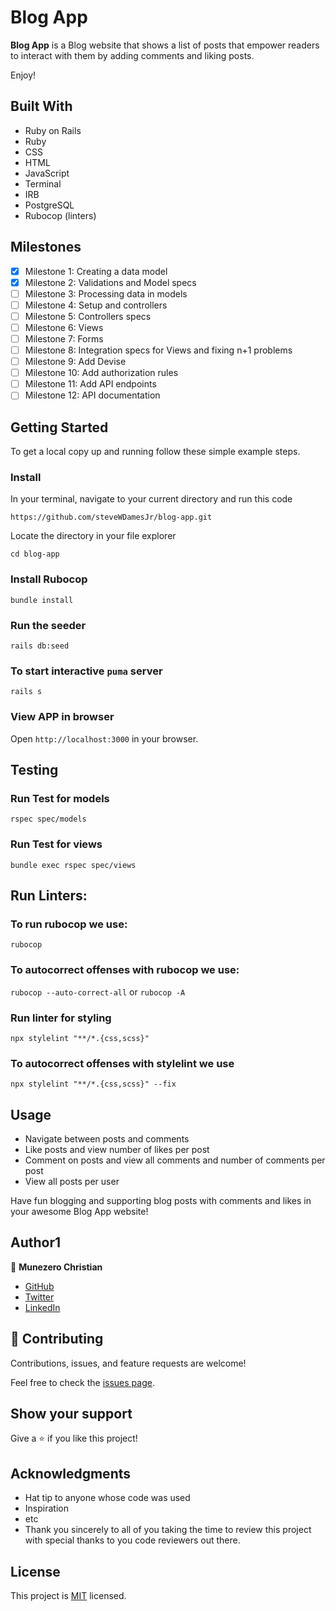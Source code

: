 # Blog App

**Blog App** is a Blog website that shows a list of posts that empower readers to interact with them by adding comments and liking posts.


Enjoy!

## Built With

- Ruby on Rails
- Ruby
- CSS
- HTML
- JavaScript
- Terminal
- IRB
- PostgreSQL
- Rubocop (linters)

## Milestones

- [x] Milestone 1: Creating a data model
- [x] Milestone 2: Validations and Model specs
- [ ] Milestone 3: Processing data in models
- [ ] Milestone 4: Setup and controllers
- [ ] Milestone 5: Controllers specs
- [ ] Milestone 6: Views
- [ ] Milestone 7: Forms
- [ ] Milestone 8: Integration specs for Views and fixing n+1 problems
- [ ] Milestone 9: Add Devise
- [ ] Milestone 10: Add authorization rules
- [ ] Milestone 11: Add API endpoints
- [ ] Milestone 12: API documentation

## Getting Started

To get a local copy up and running follow these simple example steps.

### Install

In your terminal, navigate to your current directory and run this code

`https://github.com/steveWDamesJr/blog-app.git`

Locate the directory in your file explorer

`cd blog-app`

### Install Rubocop

`bundle install`

### Run the seeder

`rails db:seed`

### To start interactive `puma` server

`rails s`

### View APP in browser

Open `http://localhost:3000` in your browser.


## Testing

### Run Test for models

`rspec spec/models`

### Run Test for views

`bundle exec rspec spec/views`

## Run Linters:

### To run rubocop we use:

`rubocop`

### To autocorrect offenses with rubocop we use:

`rubocop --auto-correct-all` or
`rubocop -A`

### Run linter for styling

`npx stylelint "**/*.{css,scss}"`

### To autocorrect offenses with stylelint we use

`npx stylelint "**/*.{css,scss}" --fix`

## Usage

- Navigate between posts and comments
- Like posts and view number of likes per post
- Comment on posts and view all comments and number of comments per post
- View all posts per user

Have fun blogging and supporting blog posts with comments and likes in your awesome Blog App website!

## Author1

👤 **Munezero Christian**

- [GitHub](https://github.com/kaitcham)
- [Twitter](https://twitter.com/kaitcham)
- [LinkedIn](https://www.linkedin.com/in/kaitcham/)

## 🤝 Contributing

Contributions, issues, and feature requests are welcome!

Feel free to check the [issues page](https://github.com/kaitcham/blog-app/issues).

## Show your support

Give a ⭐️ if you like this project!

## Acknowledgments

- Hat tip to anyone whose code was used
- Inspiration
- etc
- Thank you sincerely to all of you taking the time to review this project with special thanks to you code reviewers out there.

## License

This project is [MIT](./MIT.md) licensed.